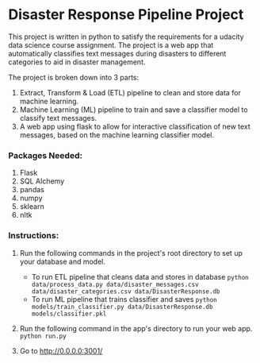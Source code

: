 # Disaster Response Pipeline Project

This project is written in python to satisfy the requirements for a udacity data science course assignment. 
The project is a web app that automatically classifies text messages during disasters to different categories to aid in disaster management. 

The project is broken down into 3 parts:
1. Extract, Transform & Load (ETL) pipeline to clean and store data for machine learning. 
2. Machine Learning (ML) pipeline to train and save a classifier model to classify text messages. 
3. A web app using flask to allow for interactive classification of new text messages, based on the machine learning classifier model. 

### Packages Needed:
1. Flask
2. SQL Alchemy
3. pandas
4. numpy
5. sklearn
6. nltk

### Instructions:
1. Run the following commands in the project's root directory to set up your database and model.

    - To run ETL pipeline that cleans data and stores in database
        `python data/process_data.py data/disaster_messages.csv data/disaster_categories.csv data/DisasterResponse.db`
    - To run ML pipeline that trains classifier and saves
        `python models/train_classifier.py data/DisasterResponse.db models/classifier.pkl`

2. Run the following command in the app's directory to run your web app.
    `python run.py`

3. Go to http://0.0.0.0:3001/
